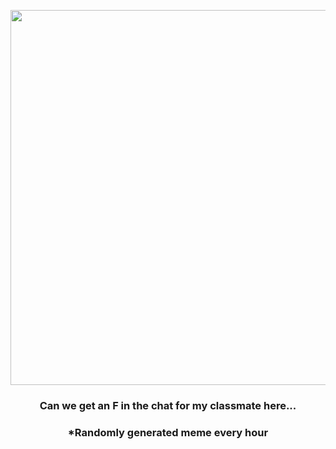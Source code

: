 <p align="center">
        <img src="https://i.redd.it/jb2pr9ttwip81.jpg" width="600" height="600">
        </p>
        <h3 align="center">Can we get an F in the chat for my classmate here...</h3>
        <h3 align="center">*Randomly generated meme every hour</h3>
    